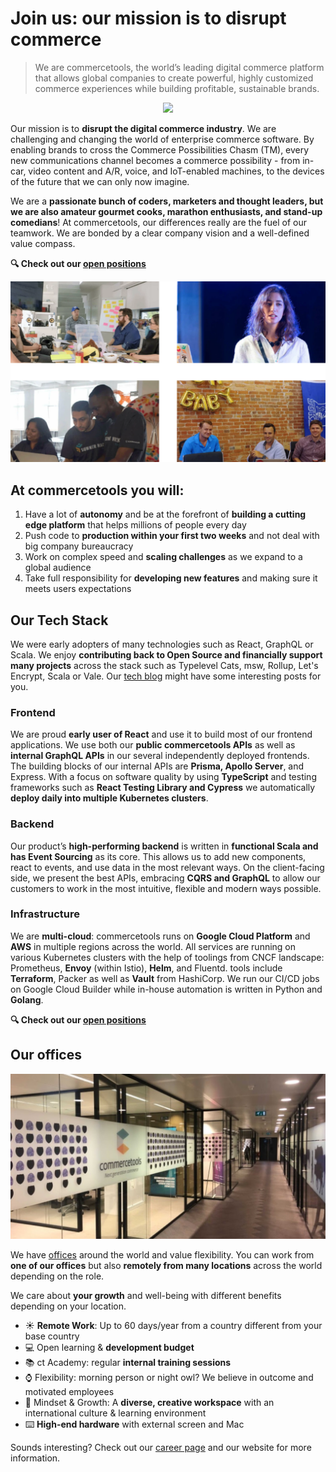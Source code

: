 # Join us: our mission is to disrupt commerce

> We are commercetools, the world’s leading digital commerce platform that allows global companies to create powerful, highly customized commerce experiences while building profitable, sustainable brands.

<p align="center">
  <img src="images/intro.gif">
</p>

Our mission is to **disrupt the digital commerce industry**. We are challenging and changing the world of enterprise commerce software. By enabling brands to cross the Commerce Possibilities Chasm (TM), every new communications channel becomes a commerce possibility - from in-car, video content and A/R, voice, and IoT-enabled machines, to the devices of the future that we can only now imagine.

We are a **passionate bunch of coders, marketers and thought leaders, but we are also amateur gourmet cooks, marathon enthusiasts, and stand-up comedians**! At commercetools, our differences really are the fuel of our teamwork. We are bonded by a clear company vision and a well-defined value compass.

**🔍 Check out our [open positions](https://commercetools.com/careers/jobs)**

<p align="center">
  <img src="images/image-1.png">
</p>

## At commercetools you will:

1. Have a lot of **autonomy** and be at the forefront of **building a cutting edge platform** that helps millions of people every day
2. Push code to **production within your first two weeks** and not deal with big company bureaucracy
3. Work on complex speed and **scaling challenges** as we expand to a global audience
4. Take full responsibility for **developing new features** and making sure it meets users expectations

## Our Tech Stack

We were early adopters of many technologies such as React, GraphQL or Scala. We enjoy **contributing back to Open Source and financially support many projects** across the stack such as Typelevel Cats, msw, Rollup, Let's Encrypt, Scala or Vale. Our [tech blog](https://techblog.commercetools.com/) might have some interesting posts for you.

### Frontend

We are proud **early user of React** and use it to build most of our frontend applications. We use both our **public commercetools APIs** as well as **internal GraphQL APIs** in our several independently deployed frontends. The building blocks of our internal APIs are **Prisma, Apollo Server**, and Express. With a focus on software quality by using **TypeScript** and testing frameworks such as **React Testing Library and Cypress** we automatically **deploy daily into multiple Kubernetes clusters**.

### Backend

Our product’s **high-performing backend** is written in **functional Scala and has Event Sourcing** as its core. This allows us to add new components, react to events, and use data in the most relevant ways. On the client-facing side, we present the best APIs, embracing **CQRS and GraphQL** to allow our customers to work in the most intuitive, flexible and modern ways possible.

### Infrastructure

We are **multi-cloud**: commercetools runs on **Google Cloud Platform** and **AWS** in multiple regions across the world. All services are running on various Kubernetes clusters with the help of toolings from CNCF landscape: Prometheus, **Envoy** (within Istio), **Helm**, and Fluentd. tools include **Terraform**, Packer as well as **Vault** from HashiCorp. We run our CI/CD jobs on Google Cloud Builder while in-house automation is written in Python and **Golang**.

**🔍 Check out our [open positions](https://commercetools.com/careers/jobs)**

## Our offices

<p align="center">
  <img src="images/image-2.jpg">
</p>

We have [offices](https://commercetools.com/offices) around the world and value flexibility. You can work from **one of our offices** but also **remotely from many locations** across the world depending on the role.

We care about **your growth** and well-being with different benefits depending on your location.

- ☀️ **Remote Work**: Up to 60 days/year from a country different from your base country
- 💻 Open learning & **development budget**
- 📚 ct Academy: regular **internal training sessions**
- ⌚️ Flexibility: morning person or night owl? We believe in outcome and motivated employees
- 🚀 Mindset & Growth: A **diverse, creative workspace** with an international culture & learning environment
- ⌨️ **High-end hardware** with external screen and Mac

Sounds interesting? Check out our [career page](https://commercetools.com/careers) and our website for more information.
